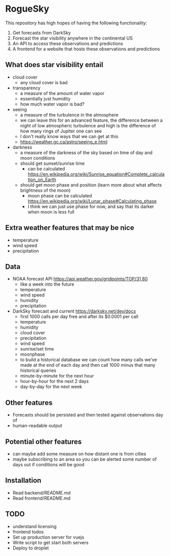 # RogueSky

This repository has high hopes of having the following functionality:

1. Get forecasts from DarkSky
2. Forecast the star visibility anywhere in the continental US
3. An API to access these observations and predictions
4. A frontend for a website that hosts these observations and predictions

## What does star visibility entail

- cloud cover
  - any cloud cover is bad
- transparency
  - a measure of the amount of water vapor
  - essentially just humidity
  - how much water vapor is bad?
- seeing
  - a measure of the turbulence in the atmosphere
  - we can leave this for an advanced feature, the difference between a night of low atmospheric turbulence and high is the difference of how many rings of Jupiter one can see
  - I don't really know ways that we can get at this
  - https://weather.gc.ca/astro/seeing_e.html
- darkness
  - a measure of the darkness of the sky based on time of day and moon conditions
  - should get sunset/sunrise time
    - can be calculated https://en.wikipedia.org/wiki/Sunrise_equation#Complete_calculation_on_Earth
  - should get moon phase and position (learn more about what affects brightness of the moon)
    - moon phase can be calculated https://en.wikipedia.org/wiki/Lunar_phase#Calculating_phase
    - I think we can just use phase for now, and say that its darker when moon is less full

## Extra weather features that may be nice

- temperature
- wind speed
- precipitation

## Data

- NOAA forecast API https://api.weather.gov/gridpoints/TOP/31,80
  - like a week into the future
  - temperature
  - wind speed
  - humidity
  - precipitation
- DarkSky forecast and current https://darksky.net/dev/docs
  - first 1000 calls per day free and after its $0.0001 per call
  - temperature
  - humidity
  - cloud cover
  - precipitation
  - wind speed
  - sunrise/set time
  - moonphase
  - to build a historical database we can count how many calls we've made at the end of each day and then call 1000 minus that many historical queries
  - minute-by-minute for the next hour
  - hour-by-hour for the next 2 days
  - day-by-day for the next week

## Other features

- Forecasts should be persisted and then tested against observations day of
- human-readable output

## Potential other features

- can maybe add some measure on how distant one is from cities
- maybe subscribing to an area so you can be alerted some number of days out if conditions will be good

## Installation

- Read backend/README.md
- Read frontend/README.md

## TODO

- understand licensing
- frontend todos
- Set up production server for vuejs
- Write script to get start both servers
- Deploy to droplet
